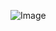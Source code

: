 ![Image](https://www.google.com/imgres?imgurl=https%3A%2F%2Fupload.wikimedia.org%2Fwikipedia%2Fcommons%2Fb%2Fb6%2FImage_created_with_a_mobile_phone.png&tbnid=Q53WJiavu6IJtM&vet=12ahUKEwi_p8b15r6DAxV2AvsDHfEfBHQQMygAegQIARBM..i&imgrefurl=https%3A%2F%2Fen.wikipedia.org%2Fwiki%2FImage&docid=0JWe7yDOKrVFAM&w=4000&h=3000&q=image&ved=2ahUKEwi_p8b15r6DAxV2AvsDHfEfBHQQMygAegQIARBM)
